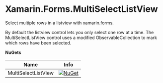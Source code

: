 # Xamarin.Forms.MultiSelectListView

 Select multiple rows in a listview with xamarin.forms.
 
 By default the listview control lets you only select one row at a time. The MultiSelectListView control uses a modified ObservableCollection to mark which rows have been selected.
 
**NuGets**

|Name|Info|
| ------------------- | :------------------: |
|MultiSelectListView|[![NuGet](https://img.shields.io/badge/nuget-v1.0.0-blue.svg)](https://www.nuget.org/packages/Xamarin.Forms.MultiSelectListView/)|
